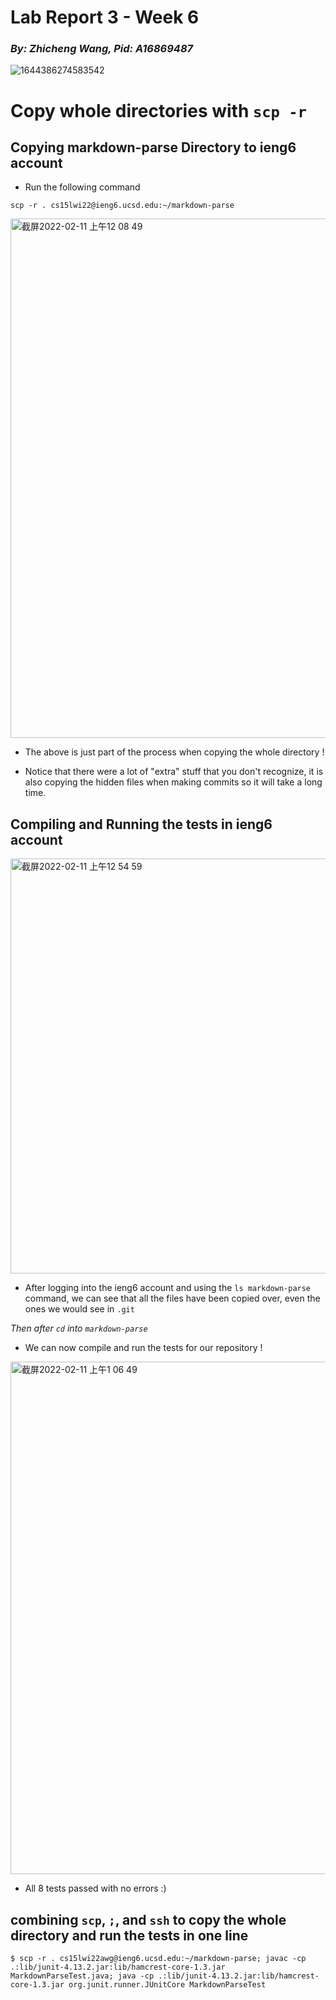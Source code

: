 # **Lab Report 3 - Week 6**
### _By: Zhicheng Wang, Pid: A16869487_

![1644386274583542](https://user-images.githubusercontent.com/97211608/153555814-bc088786-6921-431d-9690-c4838356807a.jpg)

# **Copy whole directories with `scp -r`**

## Copying markdown-parse Directory to ieng6 account

- Run the following command

```
scp -r . cs15lwi22@ieng6.ucsd.edu:~/markdown-parse
```

<img width="831" alt="截屏2022-02-11 上午12 08 49" src="https://user-images.githubusercontent.com/97211608/153557008-767000eb-1f8d-40dc-97b0-a7d907b31b23.png">

- The above is just part of the process when copying the whole directory ! 

- Notice that there were a lot of "extra" stuff that you don't recognize, it is also copying the hidden files when making commits so it will take a long time.


## Compiling and Running the tests in ieng6 account 

<img width="664" alt="截屏2022-02-11 上午12 54 59" src="https://user-images.githubusercontent.com/97211608/153562772-8a1f8f96-7edb-4c54-ac0c-db06b2b02f19.png">

- After logging into the ieng6 account and using the `ls markdown-parse` command, we can see that all the files have been copied over, even the ones we would see in `.git`

_Then after `cd` into `markdown-parse`_

- We can now compile and run the tests for our repository !

<img width="820" alt="截屏2022-02-11 上午1 06 49" src="https://user-images.githubusercontent.com/97211608/153564168-596569c4-8b25-4da7-a10d-e439dfc07e7c.png">

- All 8 tests passed with no errors :)

## combining `scp`, `;`, and `ssh` to copy the whole directory and run the tests in one line

 ```
$ scp -r . cs15lwi22awg@ieng6.ucsd.edu:~/markdown-parse; javac -cp .:lib/junit-4.13.2.jar:lib/hamcrest-core-1.3.jar MarkdownParseTest.java; java -cp .:lib/junit-4.13.2.jar:lib/hamcrest-core-1.3.jar org.junit.runner.JUnitCore MarkdownParseTest

 ```

